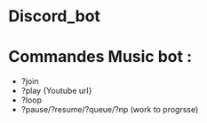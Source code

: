 # Discord_bot

# Commandes Music bot :
- ?join 
- ?play {Youtube url}
- ?loop
- ?pause/?resume/?queue/?np (work to progrsse)
